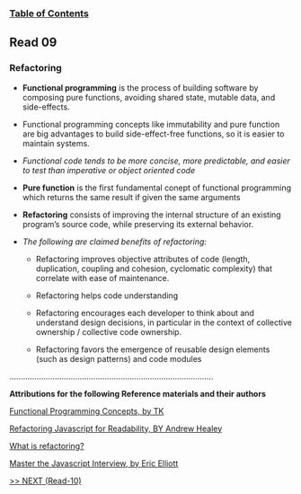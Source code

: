 
### [Table of Contents](https://wondwosentsige.github.io/code-301-reading-notes/Home)

## Read 09

### Refactoring

- __Functional programming__ is the process of building software by composing pure functions, avoiding shared state, mutable data, and side-effects.

- Functional programming concepts like immutability and pure function are big advantages to build side-effect-free functions, so it is easier to maintain systems.

- *Functional code tends to be more concise, more predictable, and easier to test than imperative or object oriented code* 

- __Pure function__ is the first fundamental conept of functional programming which returns the same result if given the same arguments

- __Refactoring__ consists of improving the internal structure of an existing program’s source code, while preserving its external behavior.

- *The following are claimed benefits of refactoring:*

    - Refactoring improves objective attributes of code (length, duplication, coupling and cohesion, cyclomatic complexity) that correlate with ease of maintenance. 

    - Refactoring helps code understanding

    - Refactoring encourages each developer to think about and understand design decisions, in particular in the context of collective ownership / collective code ownership.
    
    - Refactoring favors the emergence of reusable design elements (such as design patterns) and code modules



















..........................................................................................

__Attributions for the following Reference materials and their authors__


[Functional Programming Concepts, by TK](https://medium.com/the-renaissance-developer/concepts-of-functional-programming-in-javascript-6bc84220d2aa)

[Refactoring Javascript for Readability, BY Andrew Healey](https://dev.to/healeycodes/refactoring-javascript-for-performance-and-readability-with-examples-1hec)

[What is refactoring?](https://www.agilealliance.org/glossary/refactoring/#q=~(infinite~false~filters~(postType~(~'page~'post~'aa_book~'aa_event_session~'aa_experience_report~'aa_glossary~'aa_research_paper~'aa_video)~tags~(~'refactoring))~searchTerm~'~sort~false~sortDirection~'asc~page~1))


[Master the Javascript Interview, by Eric Elliott](https://medium.com/javascript-scene/master-the-javascript-interview-what-is-functional-programming-7f218c68b3a0)








[>> NEXT (Read-10)](https://wondwosentsige.github.io/code-301-reading-notes/class-10)


